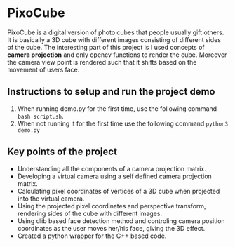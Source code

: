 # PixoCube
PixoCube is a digital version of photo cubes that people usually gift others. It is basically a 3D cube with different images consisting of different sides of the cube. The interesting part of this project is I used concepts of **camera projection** and only opencv functions to render the cube. Moreover the camera view point is rendered such that it shifts based on the movement of users face.

## Instructions to setup and run the project demo

1. When running demo.py for the first time, use the following command `bash script.sh`.
2. When not running it for the first time use the following command `python3 demo.py`

## Key points of the project

* Understanding all the components of a camera projection matrix.
* Developing a virtual camera using a self defined camera projection matrix.
* Calculating pixel coordinates of vertices of a 3D cube when projected into the virtual camera.
* Using the projected pixel coordinates and perspective transform, rendering sides of the cube with different images.
* Using dlib based face detection method and controling camera position coordinates as the user moves her/his face, giving the 3D effect.
* Created a python wrapper for the C++ based code.


